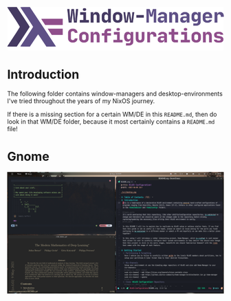 <img alt="WM-related Configurations" src="../.assets/main/wm-related.png" align="center">

# Introduction
The following folder contains window-managers and desktop-environments I've tried
throughout the years of my NixOS journey.

If there is a missing section for a certain WM/DE in this `README.md`, then do look
in that WM/DE folder, because it most certainly contains a `README.md` file!

# Gnome
<img alt="Gnome Desktop" src="../.assets/main/gnome-desktop.png" align="center">
